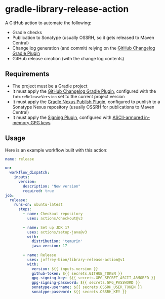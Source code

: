 # gradle-library-release-action

A GitHub action to automate the following:

* Gradle checks
* Publication to Sonatype (usually OSSRH, so it gets released to Maven Central)
* Change log generation (and commit) relying on the [GitHub Changelog Gradle Plugin](https://github.com/joffrey-bion/gradle-github-changelog)
* GitHub release creation (with the change log contents)

## Requirements

* The project must be a Gradle project
* It must apply the [GitHub Changelog Gradle Plugin](https://github.com/joffrey-bion/gradle-github-changelog), configured with the `futureReleaseVersion` set to the current project version
* It must apply the [Gradle Nexus Publish Plugin](https://github.com/gradle-nexus/publish-plugin), configured to publish to a Sonatype Nexus repository (usually OSSRH for publications to Maven Central)
* It must apply the [Signing Plugin](https://docs.gradle.org/current/userguide/signing_plugin.html), configured with [ASCII-armored in-memory GPG keys](https://docs.gradle.org/current/userguide/signing_plugin.html#sec:in-memory-keys)

## Usage

Here is an example workflow built with this action:

```yaml
name: release

on:
  workflow_dispatch:
    inputs:
      version:
        description: "New version"
        required: true
job:
  release:
    runs-on: ubuntu-latest
      steps:
        - name: Checkout repository
          uses: actions/checkout@v3
  
        - name: Set up JDK 17
          uses: actions/setup-java@v3
          with:
            distribution: 'temurin'
            java-version: 17
  
        - name: Release
          uses: joffrey-bion/library-release-action@v1
          with:
            version: ${{ inputs.version }}
            github-token: ${{ secrets.GITHUB_TOKEN }}
            gpg-signing-key: ${{ secrets.GPG_SECRET_ASCII_ARMORED }}
            gpg-signing-password: ${{ secrets.GPG_PASSWORD }}
            sonatype-username: ${{ secrets.OSSRH_USER_TOKEN }}
            sonatype-password: ${{ secrets.OSSRH_KEY }}
```
